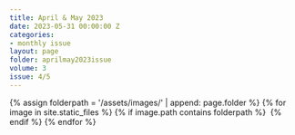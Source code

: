 ```yaml
---
title: April & May 2023
date: 2023-05-31 00:00:00 Z
categories:
- monthly issue
layout: page
folder: aprilmay2023issue
volume: 3
issue: 4/5
---
```


<html>
{% assign folderpath = '/assets/images/' | append: page.folder %}
{% for image in site.static_files %}
{% if image.path contains folderpath %}
    <img src="{{ image.path }}" alt="">
{% endif %}
{% endfor %}
</html>

